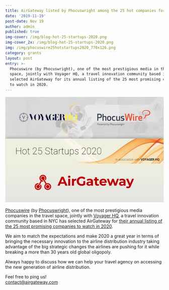 ```yaml
---
title: AirGateway listed by Phocuswright among the 25 hot companies for 2020
date: '2019-11-19'
post-date: Nov 19
author: admin
published: true
img-cover: /img/blog-hot-25-startups-2020.png
img-cover_2x: /img/blog-hot-25-startups-2020.png
img: /img/phocuswire25hotstartups2020_770x126.png
category: grants
layout: post
entry: >-
  Phocuswire (by Phocuswright), one of the most prestigious media in the travel
  space, jointly with Voyager HQ, a travel innovation community based in NYC has
  selected AirGateway for its annual listing of the 25 most promising companies
  to watch in 2020.
---
```

![AirGateway @ Phocuswire by Phocuswright & Voyager HQ](/img/blog-hot-25-startups-2020.png)

[Phocuswire](https://www.phocuswire.com/) (by [Phocuswright](https://www.phocuswright.com/)), one of the most prestigious media companies in the travel space, jointly with [Voyager HQ](https://voyagerhq.com/), a travel innovation community based in NYC has selected AirGateway for [their annual listing of the 25 most promising companies to watch in 2020](https://www.phocuswire.com/Hot-25-Startups-2020-introduction).

We aim to match the expectations and make 2020 a great year in terms of bringing the necessary innovation to the airline distribution industry taking advantage of the big strategic changes the airlines are pushing for it while breaking a more than 30 years old global oligopoly.

Always happy to discuss how we can help your travel agency on accessing the new generation of airline distribution.

Feel free to ping us!\
contact@airgateway.com
